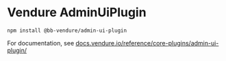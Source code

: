 # Vendure AdminUiPlugin

`npm install @bb-vendure/admin-ui-plugin`

For documentation, see [docs.vendure.io/reference/core-plugins/admin-ui-plugin/](https://docs.vendure.io/reference/core-plugins/admin-ui-plugin/)
